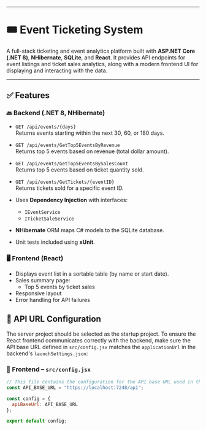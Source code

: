 ﻿
---
# 🎟️ Event Ticketing System

A full-stack ticketing and event analytics platform built with **ASP.NET Core (.NET 8)**, **NHibernate**, **SQLite**, and **React**. It provides API endpoints for event listings and ticket sales analytics, along with a modern frontend UI for displaying and interacting with the data.

---


## ✅ Features

### 🔙 Backend (.NET 8, NHibernate)
- `GET /api/events/{days}`  
  Returns events starting within the next 30, 60, or 180 days.

- `GET /api/events/GetTop5EventsByRevenue`  
  Returns top 5 events based on revenue (total dollar amount).

- `GET /api/events/GetTop5EventsBySalesCount`  
  Returns top 5 events based on ticket quantity sold.

- `GET /api/events/GetTickets/{eventID}`  
  Returns tickets sold for a specific event ID.

- Uses **Dependency Injection** with interfaces:
  - `IEventService`
  - `ITicketSaleService`

- **NHibernate** ORM maps C# models to the SQLite database.
- Unit tests included using **xUnit**.

### 🖥️ Frontend (React)
- Displays event list in a sortable table (by name or start date).
- Sales summary page:
  - Top 5 events by ticket sales
- Responsive layout
- Error handling for API failures
## 🔧 API URL Configuration
The server project should be selected as the startup project.
To ensure the React frontend communicates correctly with the backend, make sure the API base URL defined in `src/config.jsx` matches the `applicationUrl` in the backend's `launchSettings.json`:

### 📄 Frontend – `src/config.jsx`
```javascript
// This file contains the configuration for the API base URL used in the application.   
const API_BASE_URL = "https://localhost:7248/api";

const config = {
  apiBaseUrl: API_BASE_URL
};

export default config;

